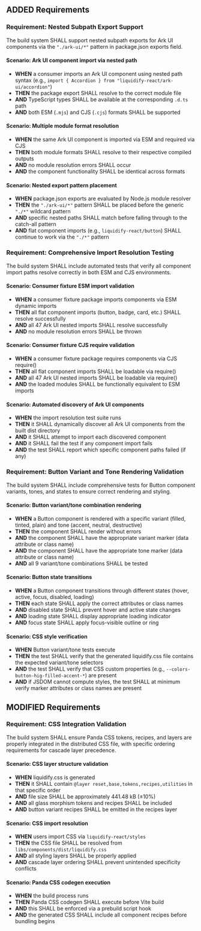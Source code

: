 ## ADDED Requirements

### Requirement: Nested Subpath Export Support
The build system SHALL support nested subpath exports for Ark UI components via the `"./ark-ui/*"` pattern in package.json exports field.

#### Scenario: Ark UI component import via nested path
- **WHEN** a consumer imports an Ark UI component using nested path syntax (e.g., `import { Accordion } from "liquidify-react/ark-ui/accordion"`)
- **THEN** the package export SHALL resolve to the correct module file
- **AND** TypeScript types SHALL be available at the corresponding `.d.ts` path
- **AND** both ESM (`.mjs`) and CJS (`.cjs`) formats SHALL be supported

#### Scenario: Multiple module format resolution
- **WHEN** the same Ark UI component is imported via ESM and required via CJS
- **THEN** both module formats SHALL resolve to their respective compiled outputs
- **AND** no module resolution errors SHALL occur
- **AND** the component functionality SHALL be identical across formats

#### Scenario: Nested export pattern placement
- **WHEN** package.json exports are evaluated by Node.js module resolver
- **THEN** the `"./ark-ui/*"` pattern SHALL be placed before the generic `"./*"` wildcard pattern
- **AND** specific nested paths SHALL match before falling through to the catch-all pattern
- **AND** flat component imports (e.g., `liquidify-react/button`) SHALL continue to work via the `"./*"` pattern

### Requirement: Comprehensive Import Resolution Testing
The build system SHALL include automated tests that verify all component import paths resolve correctly in both ESM and CJS environments.

#### Scenario: Consumer fixture ESM import validation
- **WHEN** a consumer fixture package imports components via ESM dynamic imports
- **THEN** all flat component imports (button, badge, card, etc.) SHALL resolve successfully
- **AND** all 47 Ark UI nested imports SHALL resolve successfully
- **AND** no module resolution errors SHALL be thrown

#### Scenario: Consumer fixture CJS require validation
- **WHEN** a consumer fixture package requires components via CJS require()
- **THEN** all flat component imports SHALL be loadable via require()
- **AND** all 47 Ark UI nested imports SHALL be loadable via require()
- **AND** the loaded modules SHALL be functionally equivalent to ESM imports

#### Scenario: Automated discovery of Ark UI components
- **WHEN** the import resolution test suite runs
- **THEN** it SHALL dynamically discover all Ark UI components from the built dist directory
- **AND** it SHALL attempt to import each discovered component
- **AND** it SHALL fail the test if any component import fails
- **AND** the test SHALL report which specific component paths failed (if any)

### Requirement: Button Variant and Tone Rendering Validation
The build system SHALL include comprehensive tests for Button component variants, tones, and states to ensure correct rendering and styling.

#### Scenario: Button variant/tone combination rendering
- **WHEN** a Button component is rendered with a specific variant (filled, tinted, plain) and tone (accent, neutral, destructive)
- **THEN** the component SHALL render without errors
- **AND** the component SHALL have the appropriate variant marker (data attribute or class name)
- **AND** the component SHALL have the appropriate tone marker (data attribute or class name)
- **AND** all 9 variant/tone combinations SHALL be tested

#### Scenario: Button state transitions
- **WHEN** a Button component transitions through different states (hover, active, focus, disabled, loading)
- **THEN** each state SHALL apply the correct attributes or class names
- **AND** disabled state SHALL prevent hover and active state changes
- **AND** loading state SHALL display appropriate loading indicator
- **AND** focus state SHALL apply focus-visible outline or ring

#### Scenario: CSS style verification
- **WHEN** Button variant/tone tests execute
- **THEN** the test SHALL verify that the generated liquidify.css file contains the expected variant/tone selectors
- **AND** the test SHALL verify that CSS custom properties (e.g., `--colors-button-hig-filled-accent-*`) are present
- **AND** if JSDOM cannot compute styles, the test SHALL at minimum verify marker attributes or class names are present

## MODIFIED Requirements

### Requirement: CSS Integration Validation
The build system SHALL ensure Panda CSS tokens, recipes, and layers are properly integrated in the distributed CSS file, with specific ordering requirements for cascade layer precedence.

#### Scenario: CSS layer structure validation
- **WHEN** liquidify.css is generated
- **THEN** it SHALL contain `@layer reset,base,tokens,recipes,utilities` in that specific order
- **AND** file size SHALL be approximately 441.48 kB (±10%)
- **AND** all glass morphism tokens and recipes SHALL be included
- **AND** button variant recipes SHALL be emitted in the recipes layer

#### Scenario: CSS import resolution
- **WHEN** users import CSS via `liquidify-react/styles`
- **THEN** the CSS file SHALL be resolved from `libs/components/dist/liquidify.css`
- **AND** all styling layers SHALL be properly applied
- **AND** cascade layer ordering SHALL prevent unintended specificity conflicts

#### Scenario: Panda CSS codegen execution
- **WHEN** the build process runs
- **THEN** Panda CSS codegen SHALL execute before Vite build
- **AND** this SHALL be enforced via a prebuild script hook
- **AND** the generated CSS SHALL include all component recipes before bundling begins
